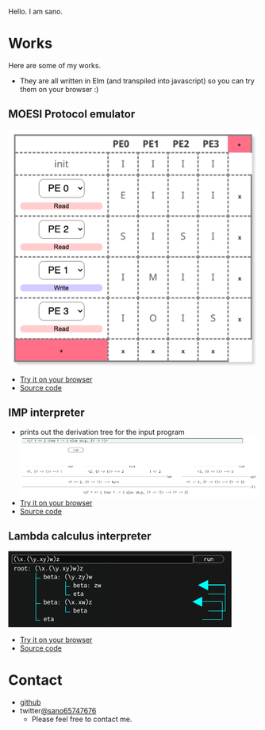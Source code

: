 
Hello. I am sano. 

# Works
Here are some of my works.
- They are all written in Elm (and transpiled into javascript) so you can try them on your browser :)

## MOESI Protocol emulator
![image](moesi_fig.png)
- [Try it on your browser](https://sano-jin.github.io/moesi/moesi.html)
- [Source code](https://github.com/sano-jin/moesi-emulator)

## IMP interpreter
- prints out the derivation tree for the input program
![image](imp_fig.png)
- [Try it on your browser](https://sano-jin.github.io/imp/imp.html)
- [Source code](https://github.com/sano-jin/imp-interpreter)

  
## Lambda calculus interpreter
![image](lambda_fig.png)
- [Try it on your browser](https://sano-jin.github.io/lambda/lambda.html)
- [Source code](https://github.com/sano-jin/lambda-calculus-interpreter)

# Contact
- [github](https://github.com/sano-jin)
- twitter[@sano65747676](https://twitter.com/sano65747676)
  - Please feel free to contact me.

